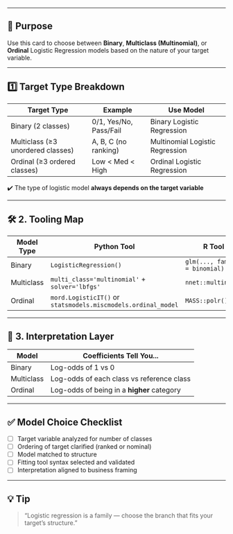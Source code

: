 ___
## 🎯 Purpose

Use this card to choose between **Binary**, **Multiclass (Multinomial)**, or **Ordinal** Logistic Regression models based on the nature of your target variable.

---

## 1️⃣ Target Type Breakdown

| Target Type                       | Example                | Use Model                       |
| --------------------------------- | ---------------------- | ------------------------------- |
| Binary (2 classes)                | 0/1, Yes/No, Pass/Fail | Binary Logistic Regression      |
| Multiclass (≥3 unordered classes) | A, B, C (no ranking)   | Multinomial Logistic Regression |
| Ordinal (≥3 ordered classes)      | Low < Med < High       | Ordinal Logistic Regression     |

✔️ The type of logistic model **always depends on the target variable**

---

## 🛠️ 2. Tooling Map

| Model Type | Python Tool                                                   | R Tool                        |
| ---------- | ------------------------------------------------------------- | ----------------------------- |
| Binary     | `LogisticRegression()`                                        | `glm(..., family = binomial)` |
| Multiclass | `multi_class='multinomial'` + `solver='lbfgs'`                | `nnet::multinom()`            |
| Ordinal    | `mord.LogisticIT()` or `statsmodels.miscmodels.ordinal_model` | `MASS::polr()`                |

---

## 📏 3. Interpretation Layer

| Model      | Coefficients Tell You...                   |
| ---------- | ------------------------------------------ |
| Binary     | Log-odds of 1 vs 0                         |
| Multiclass | Log-odds of each class vs reference class  |
| Ordinal    | Log-odds of being in a **higher** category |

---

## ✅ Model Choice Checklist

* [ ] Target variable analyzed for number of classes
* [ ] Ordering of target clarified (ranked or nominal)
* [ ] Model matched to structure
* [ ] Fitting tool syntax selected and validated
* [ ] Interpretation aligned to business framing

---

## 💡 Tip

> “Logistic regression is a family — choose the branch that fits your target’s structure.”
